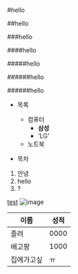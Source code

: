 #hello

##hello

###hello

####hello

#####hello

######hello

######hello

- 목록
    - 컴퓨터
        - **삼성**
        - 'LG'
    - 노트북

- 목차
1. 안녕
2. hello
3. ?

[test]("127.0.0.1")
![image](https://user-images.githubusercontent.com/35564566/50328267-c9e2cb80-0535-11e9-84c1-0f28b8a86b81.png)

|이름|성적|
|----|----|
|졸려|0000|
|배고팡|1000|
|집에가고싶|ㅠ|